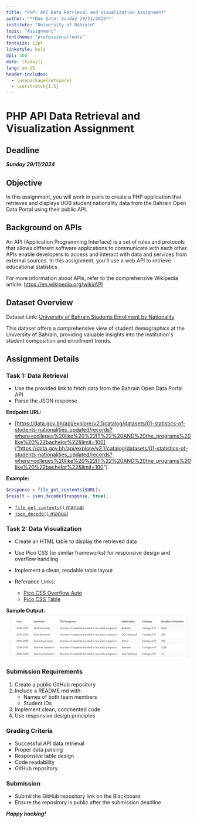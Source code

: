```yaml
---
title: "PHP: API Data Retrieval and Visualization Assignment"
author: "**Due Date: Sunday 29/11/2024**"
institute: "University of Bahrain"
topic: "Assignment"
fonttheme: "professionalfonts"
fontsize: 12pt
linkstyle: bold
dpi: 300
date: \today{}
lang: en-US
header-includes:
  - \usepackage{setspace}
  - \setstretch{1.5}
---
```

# PHP API Data Retrieval and Visualization Assignment

## Deadline
***Sunday 29/11/2024***

## Objective
In this assignment, you will work in pairs to create a PHP application that retrieves and displays UOB student nationality data from the Bahrain Open Data Portal using their public API.

## Background on APIs
An API (Application Programming Interface) is a set of rules and protocols that allows different software applications to communicate with each other. APIs enable developers to access and interact with data and services from external sources. In this assignment, you'll use a web API to retrieve educational statistics.

For more information about APIs, refer to the comprehensive Wikipedia article: https://en.wikipedia.org/wiki/API

## Dataset Overview
Dataset Link: [University of Bahrain Students Enrollment by Nationality](https://data.gov.bh/explore/dataset/01-statistics-of-students-nationalities_updated)

This dataset offers a comprehensive view of student demographics at the University of Bahrain, providing valuable insights into the institution's student composition and enrollment trends.

## Assignment Details

### Task 1: Data Retrieval
- Use the provided link to fetch data from the Bahrain Open Data Portal API
- Parse the JSON response

**Endpoint URL:**
- [https://data.gov.bh/api/explore/v2.1/catalog/datasets/01-statistics-of-students-nationalities_updated/records?where=colleges%20like%20%22IT%22%20AND%20the_programs%20like%20%22bachelor%22&limit=100]("https://data.gov.bh/api/explore/v2.1/catalog/datasets/01-statistics-of-students-nationalities_updated/records?where=colleges%20like%20%22IT%22%20AND%20the_programs%20like%20%22bachelor%22&limit=100")

**Example:**

```php
$response = file_get_contents($URL);
$result = json_decode($response, true);
```

- [`file_get_contents()` manual](https://www.php.net/manual/en/function.file-get-contents.php)
- [`json_decode()` manual](https://www.php.net/manual/en/function.json-decode.php)

### Task 2: Data Visualization
- Create an HTML table to display the retrieved data
- Use Pico CSS (or similar frameworks) for responsive design and overflow handling
- Implement a clean, readable table layout

- Referance Links:
  - [Pico CSS Overflow Auto](https://picocss.com/docs/overflow-auto)
  - [Pico CSS Table](https://picocss.com/docs/table)

**Sample Output:**
![sample table output](../img/a2.png)

### Submission Requirements
1. Create a public GitHub repository
2. Include a README.md with:
   - Names of both team members
   - Student IDs
3. Implement clean, commented code
5. Use responsive design principles

### Grading Criteria
- Successful API data retrieval
- Proper data parsing
- Responsive table design
- Code readability
- GitHub repository

### Submission
- Submit the GitHub repository link on the Blackboard
- Ensure the repository is public after the submission deadline

***Happy hacking!***